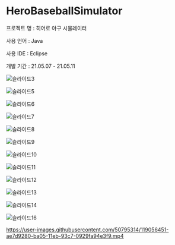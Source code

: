 # HeroBaseballSimulator 

프로젝트 명 : 히어로 야구 시뮬레이터

사용 언어 : Java

사용 IDE : Eclipse

개발 기간 : 21.05.07 - 21.05.11



![슬라이드3](https://user-images.githubusercontent.com/50795314/119055745-880b2780-ba04-11eb-9411-8f54f78be30b.JPG)

![슬라이드5](https://user-images.githubusercontent.com/50795314/119055813-a2dd9c00-ba04-11eb-92f5-29f0bd46ac28.JPG)

![슬라이드6](https://user-images.githubusercontent.com/50795314/119055818-a4a75f80-ba04-11eb-9a89-f25c1a74356d.JPG)

![슬라이드7](https://user-images.githubusercontent.com/50795314/119055824-a6712300-ba04-11eb-8058-759135e7e982.JPG)

![슬라이드8](https://user-images.githubusercontent.com/50795314/119055830-a7a25000-ba04-11eb-8f8a-25d3f1b7215b.JPG)

![슬라이드9](https://user-images.githubusercontent.com/50795314/119055838-a96c1380-ba04-11eb-9251-a74eba60163f.JPG)

![슬라이드10](https://user-images.githubusercontent.com/50795314/119055845-abce6d80-ba04-11eb-84ca-8a3af60d09ca.JPG)

![슬라이드11](https://user-images.githubusercontent.com/50795314/119055847-ad983100-ba04-11eb-935a-8092ae100e74.JPG)

![슬라이드12](https://user-images.githubusercontent.com/50795314/119055851-af61f480-ba04-11eb-8162-0b9a732c65c7.JPG)

![슬라이드13](https://user-images.githubusercontent.com/50795314/119055860-b25ce500-ba04-11eb-8fe5-bc910b9bce80.JPG)

![슬라이드14](https://user-images.githubusercontent.com/50795314/119055864-b38e1200-ba04-11eb-9aaa-27c0bb591d79.JPG)

![슬라이드16](https://user-images.githubusercontent.com/50795314/119055875-b7ba2f80-ba04-11eb-8381-7640b791803a.JPG)


https://user-images.githubusercontent.com/50795314/119056451-ae7d9280-ba05-11eb-93c7-0929fa94e3f9.mp4





